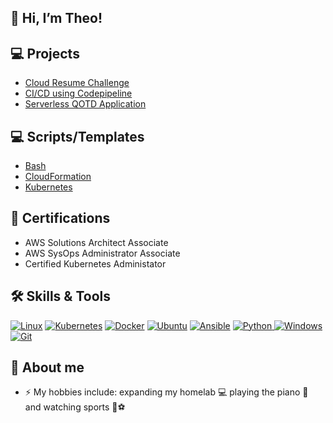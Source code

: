 ## 👋 Hi, I’m Theo!

## 💻 Projects

- [Cloud Resume Challenge](https://github.com/theaji/cloud-resume)
- [CI/CD using Codepipeline](https://github.com/theaji/templates/tree/main/CloudFormation/codepipeline_ec2app)
- [Serverless QOTD Application](https://github.com/theaji/qotd)


## 💻 Scripts/Templates

- [Bash](https://github.com/theaji/templates/tree/main/Bash)
- [CloudFormation](https://github.com/theaji/templates/tree/main/CloudFormation)
- [Kubernetes](https://github.com/theaji/templates/tree/main/Kubernetes)

## 📃 Certifications

- AWS Solutions Architect Associate
- AWS SysOps Administrator Associate
- Certified Kubernetes Administator

## 🛠️ Skills & Tools


  <a href="#"><img alt="Linux" src="https://img.shields.io/badge/Linux-FCC624?style=plastic&logo=linux&logoColor=black"></a>
  <a href="#"><img alt="Kubernetes" src="https://img.shields.io/badge/Kubernetes-000000?style=plastic&logo=kubernetesn&logoColor=white"></a>
  <a href="#"><img alt="Docker" src="https://img.shields.io/badge/Docker-2CA5E0?style=plastic&logo=docker&logoColor=white"></a>
  <a href="#"><img alt="Ubuntu" src="https://img.shields.io/badge/Ubuntu-23F05033?style=plastic&logo=ubuntu&logoColor=white"></a>
  <a href="#"><img alt="Ansible" src="https://img.shields.io/badge/Ansible%20-%23F05033.svg?style=plastic&logo=ansible&logoColor=white"></a>
  <a href="https://www.python.org" target="_blank">
    <img alt="Python" src="https://img.shields.io/badge/Python%20-%2314354C.svg?style=plastic&logo=python&logoColor=white">
  </a>
  <a href="#"><img alt="Windows" src="https://img.shields.io/badge/Windows-0078D6?style=plastic&logo=windows&logoColor=white"></a>
  <a href="#"><img alt="Git" src="https://img.shields.io/badge/Git%20-%23F05033.svg?style=plastic&logo=git&logoColor=white"></a>
  
  ## 👀  About me

- :zap: My hobbies include: expanding my homelab 💻 playing the piano 🎹 and watching sports 🏈⚽

